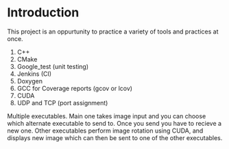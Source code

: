 # Introduction
This project is an oppurtunity to practice a variety of tools and practices at once.
1. C++
2. CMake
3. Google_test (unit testing)
4. Jenkins (CI)
5. Doxygen
6. GCC for Coverage reports (gcov or lcov)
7. CUDA
8. UDP and TCP (port assignment)

Multiple executables. Main one takes image input and you can choose which alternate executable to send to. Once you send you have to recieve a new one. Other executables perform image rotation using CUDA, and displays new image which can then be sent to one of the other executables.